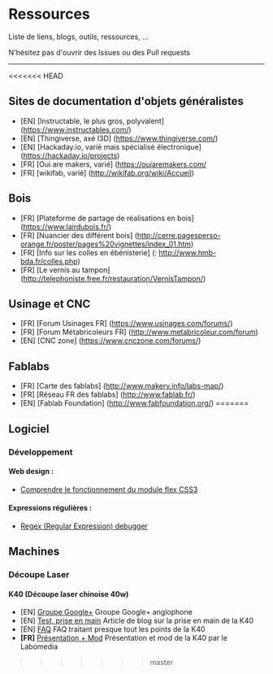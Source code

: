 # Ressources

Liste de liens, blogs, outils, ressources, ...

N'hésitez pas d'ouvrir des Issues ou des Pull requests

---
<<<<<<< HEAD
## Sites de documentation d'objets généralistes
- [EN] [Instructable, le plus gros, polyvalent] (https://www.instructables.com/)
- [EN] [Thingiverse, axé I3D] (https://www.thingiverse.com/)
- [EN] [Hackaday.io, varié mais spécialisé électronique] (https://hackaday.io/projects)
- [FR] [Oui are makers, varié] (https://ouiaremakers.com/
- [FR] [wikifab, varié] (http://wikifab.org/wiki/Accueil)


## Bois
- [FR] [Plateforme de partage de réalisations en bois] (https://www.lairdubois.fr/)
- [FR] [Nuancier des différent bois] (http://cerre.pagesperso-orange.fr/poster/pages%20vignettes/index_01.htm)
- [FR] [Info sur les colles en ébénisterie] (: http://www.hmb-bda.fr/colles.php)
- [FR] [Le vernis au tampon] (http://telephoniste.free.fr/restauration/VernisTampon/)

## Usinage et CNC
- [FR] [Forum Usinages FR] (https://www.usinages.com/forums/)
- [FR] [Forum Métabricoleurs FR] (http://www.metabricoleur.com/forum)
- [EN] [CNC zone] (https://www.cnczone.com/forums/)



## Fablabs
- [FR] [Carte des fablabs] (http://www.makery.info/labs-map/)
- [FR] [Réseau FR des fablabs] (http://www.fablab.fr/)
- [EN] [Fablab Foundation] (http://www.fabfoundation.org/)
=======

## Logiciel

### Développement

#### Web design :
- [Comprendre le fonctionnement du module flex CSS3](https://www.alsacreations.com/tuto/lire/1493-css3-flexbox-layout-module.html)

#### Expressions régulières :
- [Regex (Regular Expression) debugger](https://www.regextester.com/)

## Machines

### Découpe Laser

#### K40 (Découpe laser chinoise 40w)
- [EN] [Groupe Google+](https://plus.google.com/communities/118113483589382049502) Groupe Google+ anglophone
- [EN] [Test, prise en main](https://mitxela.com/projects/laser_cutter) Article de blog sur la prise en main de la K40
- [EN] [FAQ](https://k40laser.se/) FAQ traitant presque tout les points de la K40
- **[FR]** [Présentation + Mod](https://wiki.labomedia.org/index.php/Lasercut) Présentation et mod de la K40 par le Labomedia

>>>>>>> master

